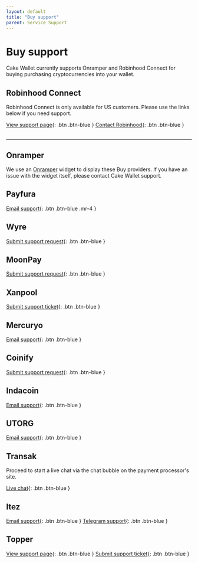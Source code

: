 ```yaml
---
layout: default
title: "Buy support"
parent: Service Support
---
```


# Buy support

Cake Wallet currently supports Onramper and Robinhood Connect for buying purchasing cryptocurrencies into your wallet.

## Robinhood Connect

Robinhood Connect is only available for US customers. Please use the links below if you need support.

[View support page](https://robinhood.com/us/en/support/){: .btn .btn-blue }
[Contact Robinhood](https://robinhood.com/contact){: .btn .btn-blue }
<br /><br/>
________________________________________________________________________________________________________________________________________________

## Onramper

We use an [Onramper](https://onramper.com) widget to display these Buy providers. If you have an issue with the widget itself, please contact Cake Wallet support.

## Payfura

[Email support](mailto:team@payfura.com){: .btn .btn-blue .mr-4 }

## Wyre

[Submit support request](https://wyre-support.zendesk.com/hc/en-us/requests/new){: .btn .btn-blue }

## MoonPay

[Submit support request](https://support.moonpay.com/hc/en-gb/requests/new){: .btn .btn-blue }

## Xanpool

[Submit support ticket](https://xanpool.com/en/help/contact-us){: .btn .btn-blue }

## Mercuryo

[Email support](mailto:support@mercuryo.io){: .btn .btn-blue }

## Coinify

[Submit support request](https://help.coinify.com/hc/en-us/requests/new){: .btn .btn-blue }

## Indacoin

[Email support](mailto:support@indacoin.com){: .btn .btn-blue }

## UTORG

[Email support](mailto:support@utorg.pro){: .btn .btn-blue }

## Transak

Proceed to start a live chat via the chat bubble on the payment processor's site.

[Live chat](https://support.transak.com/){: .btn .btn-blue } 

## Itez

[Email support](mailto:support@itez.com){: .btn .btn-blue }
[Telegram support](https://t.me/itezsupport){: .btn .btn-blue }

## Topper

[View support page](https://support.topperpay.com/hc/en-us){: .btn .btn-blue }
[Submit support ticket](https://support.topperpay.com/hc/en-us/requests/new){: .btn .btn-blue }